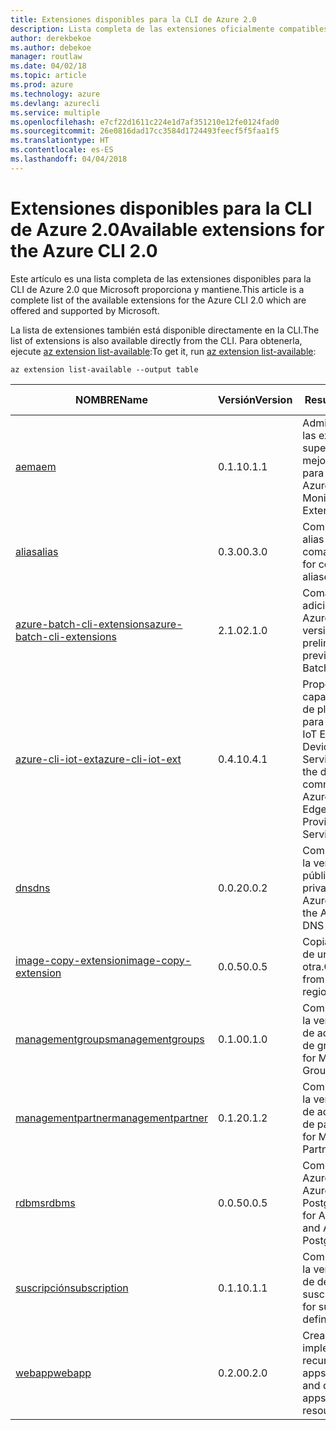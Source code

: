 ```yaml
---
title: Extensiones disponibles para la CLI de Azure 2.0
description: Lista completa de las extensiones oficialmente compatibles para la CLI de Azure 2.0.
author: derekbekoe
ms.author: debekoe
manager: routlaw
ms.date: 04/02/18
ms.topic: article
ms.prod: azure
ms.technology: azure
ms.devlang: azurecli
ms.service: multiple
ms.openlocfilehash: e7cf22d1611c224e1d7af351210e12fe0124fad0
ms.sourcegitcommit: 26e0816dad17cc3584d1724493feecf5f5faa1f5
ms.translationtype: HT
ms.contentlocale: es-ES
ms.lasthandoff: 04/04/2018
---
```

# <a name="available-extensions-for-the-azure-cli-20"></a><span data-ttu-id="bd903-103">Extensiones disponibles para la CLI de Azure 2.0</span><span class="sxs-lookup"><span data-stu-id="bd903-103">Available extensions for the Azure CLI 2.0</span></span>

<span data-ttu-id="bd903-104">Este artículo es una lista completa de las extensiones disponibles para la CLI de Azure 2.0 que Microsoft proporciona y mantiene.</span><span class="sxs-lookup"><span data-stu-id="bd903-104">This article is a complete list of the available extensions for the Azure CLI 2.0 which are offered and supported by Microsoft.</span></span>

<span data-ttu-id="bd903-105">La lista de extensiones también está disponible directamente en la CLI.</span><span class="sxs-lookup"><span data-stu-id="bd903-105">The list of extensions is also available directly from the CLI.</span></span> <span data-ttu-id="bd903-106">Para obtenerla, ejecute [az extension list-available](/cli/azure/extension?view=azure-cli-latest#az-extension-list-available):</span><span class="sxs-lookup"><span data-stu-id="bd903-106">To get it, run [az extension list-available](/cli/azure/extension?view=azure-cli-latest#az-extension-list-available):</span></span>

```azurecli
az extension list-available --output table
```

| <span data-ttu-id="bd903-107">NOMBRE</span><span class="sxs-lookup"><span data-stu-id="bd903-107">Name</span></span> | <span data-ttu-id="bd903-108">Versión</span><span class="sxs-lookup"><span data-stu-id="bd903-108">Version</span></span> | <span data-ttu-id="bd903-109">Resumen</span><span class="sxs-lookup"><span data-stu-id="bd903-109">Summary</span></span> | <span data-ttu-id="bd903-110">Vista previa</span><span class="sxs-lookup"><span data-stu-id="bd903-110">Preview</span></span> |
|------|---------|---------|---------|
| [<span data-ttu-id="bd903-111">aem</span><span class="sxs-lookup"><span data-stu-id="bd903-111">aem</span></span>](https://github.com/Azure/azure-cli-extensions) | <span data-ttu-id="bd903-112">0.1.1</span><span class="sxs-lookup"><span data-stu-id="bd903-112">0.1.1</span></span> | <span data-ttu-id="bd903-113">Administración de las extensiones de supervisión mejorada de Azure para SAP.</span><span class="sxs-lookup"><span data-stu-id="bd903-113">Manage Azure Enhanced Monitoring Extensions for SAP.</span></span> |  |
| [<span data-ttu-id="bd903-114">alias</span><span class="sxs-lookup"><span data-stu-id="bd903-114">alias</span></span>](https://github.com/Azure/azure-cli-extensions) | <span data-ttu-id="bd903-115">0.3.0</span><span class="sxs-lookup"><span data-stu-id="bd903-115">0.3.0</span></span> | <span data-ttu-id="bd903-116">Compatibilidad con alias de comandos.</span><span class="sxs-lookup"><span data-stu-id="bd903-116">Support for command aliases.</span></span> | <span data-ttu-id="bd903-117">Sí</span><span class="sxs-lookup"><span data-stu-id="bd903-117">Yes</span></span> |
| [<span data-ttu-id="bd903-118">azure-batch-cli-extensions</span><span class="sxs-lookup"><span data-stu-id="bd903-118">azure-batch-cli-extensions</span></span>](https://github.com/Azure/azure-batch-cli-extensions) | <span data-ttu-id="bd903-119">2.1.0</span><span class="sxs-lookup"><span data-stu-id="bd903-119">2.1.0</span></span> | <span data-ttu-id="bd903-120">Comandos adicionales de Azure Batch en versión preliminar.</span><span class="sxs-lookup"><span data-stu-id="bd903-120">Additional preview Azure Batch commands.</span></span> |  |
| [<span data-ttu-id="bd903-121">azure-cli-iot-ext</span><span class="sxs-lookup"><span data-stu-id="bd903-121">azure-cli-iot-ext</span></span>](https://github.com/azure/azure-iot-cli-extension) | <span data-ttu-id="bd903-122">0.4.1</span><span class="sxs-lookup"><span data-stu-id="bd903-122">0.4.1</span></span> | <span data-ttu-id="bd903-123">Proporciona una capa de comandos de planos de datos para Azure IoT Hub, IoT Edge e IoT Device Provisioning Service.</span><span class="sxs-lookup"><span data-stu-id="bd903-123">Provides the data plane command layer for Azure IoT Hub, IoT Edge and IoT Device Provisioning Service.</span></span> |  |
| [<span data-ttu-id="bd903-124">dns</span><span class="sxs-lookup"><span data-stu-id="bd903-124">dns</span></span>](https://github.com/Azure/azure-cli-extensions) | <span data-ttu-id="bd903-125">0.0.2</span><span class="sxs-lookup"><span data-stu-id="bd903-125">0.0.2</span></span> | <span data-ttu-id="bd903-126">Compatibilidad con la versión preliminar pública de DNS privado de Azure.</span><span class="sxs-lookup"><span data-stu-id="bd903-126">Support for the Azure Private DNS Public Preview.</span></span> |  |
| [<span data-ttu-id="bd903-127">image-copy-extension</span><span class="sxs-lookup"><span data-stu-id="bd903-127">image-copy-extension</span></span>](https://github.com/Azure/azure-cli-extensions) | <span data-ttu-id="bd903-128">0.0.5</span><span class="sxs-lookup"><span data-stu-id="bd903-128">0.0.5</span></span> | <span data-ttu-id="bd903-129">Copia de imágenes de una región a otra.</span><span class="sxs-lookup"><span data-stu-id="bd903-129">Copy images from region to region.</span></span> |  |
| [<span data-ttu-id="bd903-130">managementgroups</span><span class="sxs-lookup"><span data-stu-id="bd903-130">managementgroups</span></span>](https://github.com/Azure/azure-cli-extensions) | <span data-ttu-id="bd903-131">0.1.0</span><span class="sxs-lookup"><span data-stu-id="bd903-131">0.1.0</span></span> | <span data-ttu-id="bd903-132">Compatibilidad con la versión preliminar de administración de grupos.</span><span class="sxs-lookup"><span data-stu-id="bd903-132">Support for Management Groups preview.</span></span> | <span data-ttu-id="bd903-133">Sí</span><span class="sxs-lookup"><span data-stu-id="bd903-133">Yes</span></span> |
| [<span data-ttu-id="bd903-134">managementpartner</span><span class="sxs-lookup"><span data-stu-id="bd903-134">managementpartner</span></span>](https://github.com/Azure/azure-cli-extensions) | <span data-ttu-id="bd903-135">0.1.2</span><span class="sxs-lookup"><span data-stu-id="bd903-135">0.1.2</span></span> | <span data-ttu-id="bd903-136">Compatibilidad con la versión preliminar de administración de partners.</span><span class="sxs-lookup"><span data-stu-id="bd903-136">Support for Management Partner preview.</span></span> | <span data-ttu-id="bd903-137">Sí</span><span class="sxs-lookup"><span data-stu-id="bd903-137">Yes</span></span> |
| [<span data-ttu-id="bd903-138">rdbms</span><span class="sxs-lookup"><span data-stu-id="bd903-138">rdbms</span></span>](https://github.com/Azure/azure-cli-extensions) | <span data-ttu-id="bd903-139">0.0.5</span><span class="sxs-lookup"><span data-stu-id="bd903-139">0.0.5</span></span> | <span data-ttu-id="bd903-140">Compatibilidad con Azure MySQL y Azure PostgreSQL.</span><span class="sxs-lookup"><span data-stu-id="bd903-140">Support for Azure MySQL and Azure PostgreSQL.</span></span> |  |
| [<span data-ttu-id="bd903-141">suscripción</span><span class="sxs-lookup"><span data-stu-id="bd903-141">subscription</span></span>](https://github.com/Azure/azure-cli-extensions) | <span data-ttu-id="bd903-142">0.1.1</span><span class="sxs-lookup"><span data-stu-id="bd903-142">0.1.1</span></span> | <span data-ttu-id="bd903-143">Compatibilidad con la versión preliminar de definiciones de suscripción.</span><span class="sxs-lookup"><span data-stu-id="bd903-143">Support for subscription definitions preview.</span></span> | <span data-ttu-id="bd903-144">Sí</span><span class="sxs-lookup"><span data-stu-id="bd903-144">Yes</span></span> |
| [<span data-ttu-id="bd903-145">webapp</span><span class="sxs-lookup"><span data-stu-id="bd903-145">webapp</span></span>](https://github.com/Azure/azure-cli-extensions) | <span data-ttu-id="bd903-146">0.2.0</span><span class="sxs-lookup"><span data-stu-id="bd903-146">0.2.0</span></span> | <span data-ttu-id="bd903-147">Creación e implementación de recursos de appservice.</span><span class="sxs-lookup"><span data-stu-id="bd903-147">Create and deploy appservice resources.</span></span> | <span data-ttu-id="bd903-148">Sí</span><span class="sxs-lookup"><span data-stu-id="bd903-148">Yes</span></span> |
